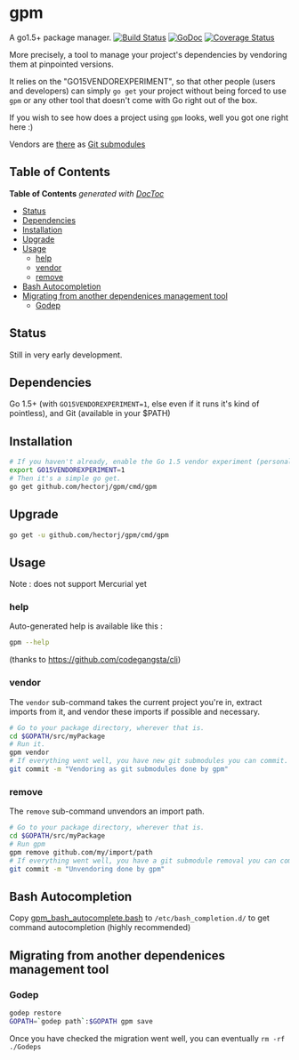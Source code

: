 # gpm
A go1.5+ package manager. [![Build Status](https://travis-ci.org/hectorj/gpm.svg?branch=master)](https://travis-ci.org/hectorj/gpm) [![GoDoc](https://godoc.org/github.com/hectorj/gpm?status.svg)](https://godoc.org/github.com/hectorj/gpm/) [![Coverage Status](https://coveralls.io/repos/hectorj/gpm/badge.svg?branch=master)](https://coveralls.io/r/hectorj/gpm?branch=master)

More precisely, a tool to manage your project's dependencies by vendoring them at pinpointed versions.

It relies on the "GO15VENDOREXPERIMENT", so that other people (users and developers) can simply `go get` your project
 without being forced to use `gpm` or any other tool that doesn't come with Go right out of the box.
 
If you wish to see how does a project using `gpm` looks, well you got one right here :)

Vendors are [there](vendor) as [Git submodules](.gitmodules)

## Table of Contents

<!-- START doctoc generated TOC please keep comment here to allow auto update -->
<!-- DON'T EDIT THIS SECTION, INSTEAD RE-RUN doctoc TO UPDATE -->
**Table of Contents**  *generated with [DocToc](https://github.com/thlorenz/doctoc)*

- [Status](#status)
- [Dependencies](#dependencies)
- [Installation](#installation)
- [Upgrade](#upgrade)
- [Usage](#usage)
  - [help](#help)
  - [vendor](#vendor)
  - [remove](#remove)
- [Bash Autocompletion](#bash-autocompletion)
- [Migrating from another dependenices management tool](#migrating-from-another-dependenices-management-tool)
  - [Godep](#godep)

<!-- END doctoc generated TOC please keep comment here to allow auto update -->

## Status

Still in very early development.

## Dependencies

Go 1.5+ (with `GO15VENDOREXPERIMENT=1`, else even if it runs it's kind of pointless), and Git (available in your $PATH)

## Installation

```bash
# If you haven't already, enable the Go 1.5 vendor experiment (personally that line is in my ~/.bashrc).
export GO15VENDOREXPERIMENT=1
# Then it's a simple go get.
go get github.com/hectorj/gpm/cmd/gpm
```

## Upgrade

```bash
go get -u github.com/hectorj/gpm/cmd/gpm
```

## Usage

Note : does not support Mercurial yet

### help

Auto-generated help is available like this :

```bash
gpm --help
```

(thanks to https://github.com/codegangsta/cli)

### vendor

The `vendor` sub-command takes the current project you're in, extract imports from it, and vendor these imports if possible and necessary.

```bash
# Go to your package directory, wherever that is.
cd $GOPATH/src/myPackage
# Run it.
gpm vendor
# If everything went well, you have new git submodules you can commit.
git commit -m "Vendoring as git submodules done by gpm"
```

### remove

The `remove` sub-command unvendors an import path.
```bash
# Go to your package directory, wherever that is.
cd $GOPATH/src/myPackage
# Run gpm
gpm remove github.com/my/import/path
# If everything went well, you have a git submodule removal you can commit.
git commit -m "Unvendoring done by gpm"
```

## Bash Autocompletion

Copy [gpm_bash_autocomplete.bash](gpm_bash_autocomplete.bash) to `/etc/bash_completion.d/` to get command autocompletion (highly recommended)

## Migrating from another dependenices management tool

### Godep

```bash
godep restore
GOPATH=`godep path`:$GOPATH gpm save
```

Once you have checked the migration went well, you can eventually `rm -rf ./Godeps`
